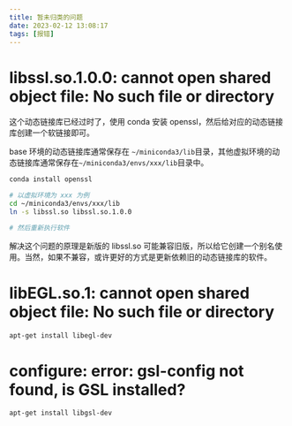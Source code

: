 ```yaml
---
title: 暂未归类的问题
date: 2023-02-12 13:08:17
tags: [报错]
---
```


# libssl.so.1.0.0: cannot open shared object file: No such file or directory

这个动态链接库已经过时了，使用 conda 安装 openssl，然后给对应的动态链接库创建一个软链接即可。

base 环境的动态链接库通常保存在 `~/miniconda3/lib`目录，其他虚拟环境的动态链接库通常保存在`~/miniconda3/envs/xxx/lib`目录中。

```bash
conda install openssl

# 以虚拟环境为 xxx 为例
cd ~/miniconda3/envs/xxx/lib
ln -s libssl.so libssl.so.1.0.0

# 然后重新执行软件
```

解决这个问题的原理是新版的 libssl.so 可能兼容旧版，所以给它创建一个别名使用。当然，如果不兼容，或许更好的方式是更新依赖旧的动态链接库的软件。

# libEGL.so.1: cannot open shared object file: No such file or directory

```bash
apt-get install libegl-dev
```

# configure: error: gsl-config not found, is GSL installed?

```bash
apt-get install libgsl-dev
```

